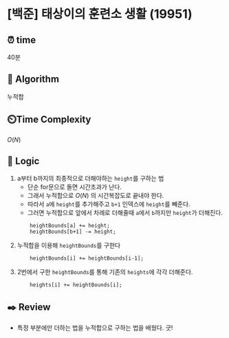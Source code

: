 # [백준] 태상이의 훈련소 생활 (19951)
 
## ⏰  **time**

40분

## :pushpin: **Algorithm**

누적합

## ⏲️**Time Complexity**

$O(N)$

## :round_pushpin: **Logic**
1. a부터 b까지의 최종적으로 더해야하는 `height`를 구하는 법
    - 단순 for문으로 돌면 시간초과가 난다.
    - 그래서 누적합으로 $O(N)$ 의 시간복잡도로 끝내야 한다.
    - 따라서 `a`에 `height`를 추가해주고 `b+1` 인덱스에 `height`를 빼준다.
    - 그러면 누적합으로 앞에서 차례로 더해줄때 `a`에서 `b`까지만 `height`가 더해진다. 
    ```
        heightBounds[a] += height;
        heightBounds[b+1] -= height;
    ```
2. 누적합을 이용해 `heightBounds`를 구한다
    ```
        heightBounds[i] += heightBounds[i-1];
    ```
3. 2번에서 구한 `heightBounds`를 통해 기존의 `heights`에 각각 더해준다. 
    ```
        heights[i] += heightBounds[i];
    ```

## :black_nib: **Review**
- 특정 부분에만 더하는 법을 누적합으로 구하는 법을 배웠다. 굿!